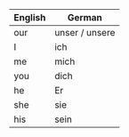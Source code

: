 | English | German |
|---------|--------|
| our | unser / unsere |
| I | ich |
| me | mich |
| you | dich |
| he | Er |
| she | sie |
| his | sein |
